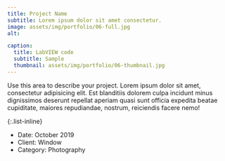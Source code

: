 ```yaml
---
title: Project Name
subtitle: Lorem ipsum dolor sit amet consectetur.
image: assets/img/portfolio/06-full.jpg
alt: 

caption:
  title: LabVIEW code
  subtitle: Sample
  thumbnail: assets/img/portfolio/06-thumbnail.jpg
---
```

Use this area to describe your project. Lorem ipsum dolor sit amet, consectetur adipisicing elit. Est blanditiis dolorem culpa incidunt minus dignissimos deserunt repellat aperiam quasi sunt officia expedita beatae cupiditate, maiores repudiandae, nostrum, reiciendis facere nemo!

{:.list-inline}
- Date: October 2019
- Client: Window
- Category: Photography

